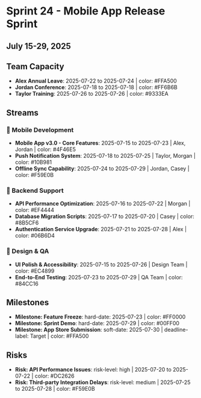 # Sprint 24 - Mobile App Release Sprint

## July 15-29, 2025

## Team Capacity
- **Alex Annual Leave**: 2025-07-22 to 2025-07-24 | color: #FFA500
- **Jordan Conference**: 2025-07-18 to 2025-07-18 | color: #FF6B6B
- **Taylor Training**: 2025-07-26 to 2025-07-26 | color: #9333EA

## Streams

### 📱 Mobile Development
- **Mobile App v3.0 - Core Features**: 2025-07-15 to 2025-07-23 | Alex, Jordan | color: #4F46E5
- **Push Notification System**: 2025-07-18 to 2025-07-25 | Taylor, Morgan | color: #10B981
- **Offline Sync Capability**: 2025-07-24 to 2025-07-29 | Jordan, Casey | color: #F59E0B

### 🔧 Backend Support
- **API Performance Optimization**: 2025-07-16 to 2025-07-22 | Morgan | color: #EF4444
- **Database Migration Scripts**: 2025-07-17 to 2025-07-20 | Casey | color: #8B5CF6
- **Authentication Service Upgrade**: 2025-07-21 to 2025-07-28 | Alex | color: #06B6D4

### 🎨 Design & QA
- **UI Polish & Accessibility**: 2025-07-15 to 2025-07-26 | Design Team | color: #EC4899
- **End-to-End Testing**: 2025-07-23 to 2025-07-29 | QA Team | color: #84CC16

## Milestones
- **Milestone: Feature Freeze**: hard-date: 2025-07-23 | color: #FF0000
- **Milestone: Sprint Demo**: hard-date: 2025-07-29 | color: #00FF00
- **Milestone: App Store Submission**: soft-date: 2025-07-30 | deadline-label: Target | color: #FFA500

## Risks
- **Risk: API Performance Issues**: risk-level: high | 2025-07-20 to 2025-07-22 | color: #DC2626
- **Risk: Third-party Integration Delays**: risk-level: medium | 2025-07-25 to 2025-07-28 | color: #F59E0B
